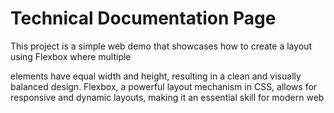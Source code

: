 # Technical Documentation Page
 This project is a simple web demo that showcases how to create a layout using Flexbox where multiple <div> elements have equal width and height, resulting in a clean and visually balanced design. Flexbox, a powerful layout mechanism in CSS, allows for responsive and dynamic layouts, making it an essential skill for modern web 

